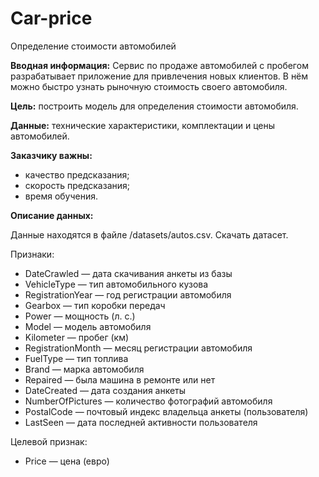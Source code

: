 # Car-price
Определение стоимости автомобилей

**Вводная информация:** Сервис по продаже автомобилей с пробегом разрабатывает приложение для привлечения новых клиентов. В нём можно быстро узнать рыночную стоимость своего автомобиля. 

**Цель:** построить модель для определения стоимости автомобиля.

**Данные:** технические характеристики, комплектации и цены автомобилей. 

**Заказчику важны:**

- качество предсказания;
- скорость предсказания;
- время обучения.

**Описание данных:**

Данные находятся в файле /datasets/autos.csv. Скачать датасет. 

Признаки:
- DateCrawled — дата скачивания анкеты из базы
- VehicleType — тип автомобильного кузова
- RegistrationYear — год регистрации автомобиля
- Gearbox — тип коробки передач
- Power — мощность (л. с.)
- Model — модель автомобиля
- Kilometer — пробег (км)
- RegistrationMonth — месяц регистрации автомобиля
- FuelType — тип топлива
- Brand — марка автомобиля
- Repaired — была машина в ремонте или нет
- DateCreated — дата создания анкеты
- NumberOfPictures — количество фотографий автомобиля
- PostalCode — почтовый индекс владельца анкеты (пользователя)
- LastSeen — дата последней активности пользователя

Целевой признак:
- Price — цена (евро)
